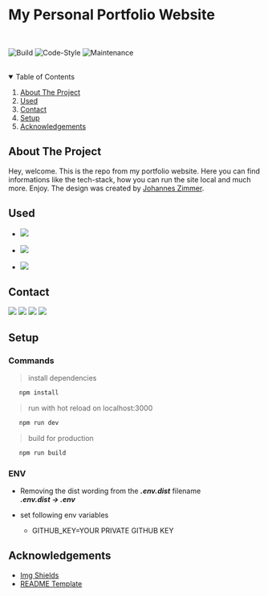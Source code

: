 <h1>My Personal Portfolio Website</h1>  
<br>

![Build][build]
![Code-Style][code-style]
![Maintenance][maintained-shield]
<br><br>

<details open="open">
  <summary>Table of Contents</summary>
  <ol>
    <li>
      <a href="#about-the-project">About The Project</a>
    </li>
    <li><a href="#used">Used</a></li>
    <li><a href="#contact">Contact</a></li>
    <li><a href="setup">Setup</a></li>
    <li><a href="#acknowledgements">Acknowledgements</a></li>
  </ol>
</details>

## About The Project

Hey, welcome. This is the repo from my portfolio website. Here you can find informations like the tech-stack, how you can run the site local and much more. Enjoy. The design was created by [Johannes Zimmer](https://johannes-portfolio-9bd3ff97ac7e5035ea33.webflow.io/).

## Used

- [![][logo-nuxt]](https://nuxtjs.org/)

* [![][logo-typescript]](https://www.typescriptlang.org/)

- [![][logo-express]](https://expressjs.com/de/)

## Contact

[![][link-name]](https://github.com/H3nSte1n) [![][link-email]](mailto:hello@steinhauer.dev) [![][link-twitter]](https://twitter.com/H3nSte1n) [![][link-medium]](https://henrysteinhauer.medium.com/)

## Setup

### Commands

> install dependencies

```sh
   npm install
```

> run with hot reload on localhost:3000

```sh
   npm run dev
```

> build for production

```sh
   npm run build
```

### ENV

- Removing the dist wording from the **_.env.dist_** filename\
  **_.env.dist -> .env_**

- set following env variables
  - GITHUB_KEY=YOUR PRIVATE GITHUB KEY

## Acknowledgements

- [Img Shields](https://shields.io)
- [README Template](https://github.com/othneildrew/Best-README-Template/blob/master/README.md)

<!--shield-styles-->

[style-plastic]: https://img.shields.io/badge/plastic-83A603.svg?style=plastic
[style-flat]: https://img.shields.io/badge/flat-83A603.svg?style=flat
[style-flat-square]: https://img.shields.io/badge/flat_square-83A603.svg?style=flat-square
[style-for-the-badge]: https://img.shields.io/badge/for_the_badge-83A603.svg?style=for-the-badge
[style-social]: https://img.shields.io/badge/social-83A603.svg?style=social
[link-name]: https://img.shields.io/badge/Henry_Steinhauer-469C90.svg?link=https://github.com/
[link-email]: https://img.shields.io/badge/Mail-informational?style=flat&logo=Minutemailer&logoColor=white&color=469C90
[link-twitter]: https://img.shields.io/badge/Twitter-informational?style=flat&logo=Twitter&logoColor=white&color=469C90
[link-github]: https://img.shields.io/badge/Github-informational?style=flat&logo=GitHub&logoColor=white&color=469C90
[link-medium]: https://img.shields.io/badge/Medium-informational?style=flat&logo=Medium&logoColor=white&color=469C90
[logo-nuxt]: https://img.shields.io/badge/Nuxt-informational?style=flat&logo=nuxt.js&logoColor=white&color=469C90
[logo-typescript]: https://img.shields.io/badge/Typescript-informational?style=flat&logo=typescript&logoColor=white&color=469C90
[logo-express]: https://img.shields.io/badge/Express-informational?style=flat&logo=express&logoColor=white&color=469C90

<!--infos-->

[build]: https://github.com/H3nSte1n/henrysteinhauer-website/workflows/Build/badge.svg?style=flat
[code-style]: https://github.com/H3nSte1n/henrysteinhauer-website/workflows/Code-Style/badge.svg?style=flat
[maintained-shield]: https://img.shields.io/badge/Maintained%3F-yes-green.svg?style=flat
